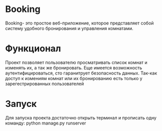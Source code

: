# Booking
Booking- это простое веб-приложение, которое представляет собой систему удобного бронирования и управления комнатами.
# Функционал
Проект позволяет пользователю просматривать список комнат и изменять их, а так же бронировать. Еще имеется возможность аутентифицироваться, сто гаранитрует безопасность данных. Так-как доступ к измениям комнат или их бронированию есть только у зарегестрированных пользователей
# Запуск 
Для запуска проекта достаточно открыть терминал и прописать одну команду: python manage.py runserver
